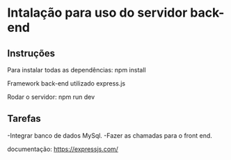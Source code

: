 # Intalação para uso do servidor back-end

## Instruções


Para instalar todas as dependências: npm install

Framework back-end utilizado express.js

Rodar o servidor: npm run dev

## Tarefas
-Integrar banco de dados MySql.
-Fazer as chamadas para o front end.

documentação: https://expressjs.com/
